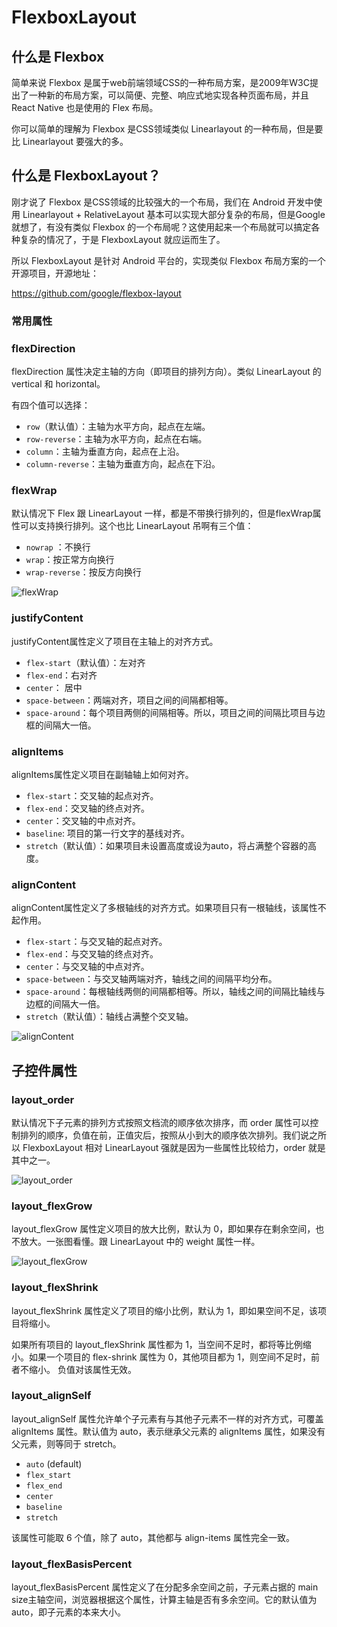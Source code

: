 # FlexboxLayout

## 什么是 Flexbox

简单来说 Flexbox 是属于web前端领域CSS的一种布局方案，是2009年W3C提出了一种新的布局方案，可以简便、完整、响应式地实现各种页面布局，并且 React Native 也是使用的 Flex 布局。

你可以简单的理解为 Flexbox 是CSS领域类似 Linearlayout 的一种布局，但是要比 Linearlayout 要强大的多。

## 什么是 FlexboxLayout？

刚才说了 Flexbox 是CSS领域的比较强大的一个布局，我们在 Android 开发中使用 Linearlayout + RelativeLayout 基本可以实现大部分复杂的布局，但是Google就想了，有没有类似 Flexbox 的一个布局呢？这使用起来一个布局就可以搞定各种复杂的情况了，于是 FlexboxLayout 就应运而生了。

所以 FlexboxLayout 是针对 Android 平台的，实现类似 Flexbox 布局方案的一个开源项目，开源地址：

https://github.com/google/flexbox-layout

### 常用属性

### flexDirection

flexDirection 属性决定主轴的方向（即项目的排列方向）。类似 LinearLayout 的 vertical 和 horizontal。

有四个值可以选择：

* `row`（默认值）：主轴为水平方向，起点在左端。
* `row-reverse`：主轴为水平方向，起点在右端。
* `column`：主轴为垂直方向，起点在上沿。
* `column-reverse`：主轴为垂直方向，起点在下沿。

### flexWrap

默认情况下 Flex 跟 LinearLayout 一样，都是不带换行排列的，但是flexWrap属性可以支持换行排列。这个也比 LinearLayout 吊啊有三个值：

* `nowrap` ：不换行
* `wrap`：按正常方向换行
* `wrap-reverse`：按反方向换行

![flexWrap](https://i.imgur.com/V1goA6X.png)

### justifyContent

justifyContent属性定义了项目在主轴上的对齐方式。

* `flex-start`（默认值）：左对齐
* `flex-end`：右对齐
* `center`： 居中
* `space-between`：两端对齐，项目之间的间隔都相等。
* `space-around`：每个项目两侧的间隔相等。所以，项目之间的间隔比项目与边框的间隔大一倍。

### alignItems

alignItems属性定义项目在副轴轴上如何对齐。

* `flex-start`：交叉轴的起点对齐。
* `flex-end`：交叉轴的终点对齐。
* `center`：交叉轴的中点对齐。
* `baseline`: 项目的第一行文字的基线对齐。
* `stretch`（默认值）：如果项目未设置高度或设为auto，将占满整个容器的高度。

### alignContent

alignContent属性定义了多根轴线的对齐方式。如果项目只有一根轴线，该属性不起作用。

* `flex-start`：与交叉轴的起点对齐。
* `flex-end`：与交叉轴的终点对齐。
* `center`：与交叉轴的中点对齐。
* `space-between`：与交叉轴两端对齐，轴线之间的间隔平均分布。
* `space-around`：每根轴线两侧的间隔都相等。所以，轴线之间的间隔比轴线与边框的间隔大一倍。
* `stretch`（默认值）：轴线占满整个交叉轴。

![alignContent](https://i.imgur.com/eRKrKN6.png)

## 子控件属性

### layout_order

默认情况下子元素的排列方式按照文档流的顺序依次排序，而 order 属性可以控制排列的顺序，负值在前，正值灾后，按照从小到大的顺序依次排列。我们说之所以 FlexboxLayout 相对 LinearLayout 强就是因为一些属性比较给力，order 就是其中之一。

![layout_order](https://i.imgur.com/RG6W6bH.png)

### layout_flexGrow

layout_flexGrow 属性定义项目的放大比例，默认为 0，即如果存在剩余空间，也不放大。一张图看懂。跟 LinearLayout 中的 weight 属性一样。

![layout_flexGrow](https://i.imgur.com/zjPjmA5.png)

### layout_flexShrink

layout_flexShrink  属性定义了项目的缩小比例，默认为 1，即如果空间不足，该项目将缩小。

如果所有项目的 layout_flexShrink  属性都为 1，当空间不足时，都将等比例缩小。如果一个项目的 flex-shrink 属性为 0，其他项目都为 1，则空间不足时，前者不缩小。
负值对该属性无效。

### layout_alignSelf

layout_alignSelf  属性允许单个子元素有与其他子元素不一样的对齐方式，可覆盖 alignItems 属性。默认值为 auto，表示继承父元素的 alignItems 属性，如果没有父元素，则等同于 stretch。

* `auto` (default)
* `flex_start`
* `flex_end`
* `center`
* `baseline`
* `stretch`

该属性可能取 6 个值，除了 auto，其他都与 align-items 属性完全一致。

### layout_flexBasisPercent

layout_flexBasisPercent 属性定义了在分配多余空间之前，子元素占据的 main size主轴空间，浏览器根据这个属性，计算主轴是否有多余空间。它的默认值为 auto，即子元素的本来大小。
